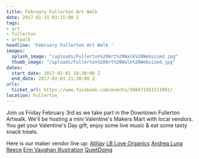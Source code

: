 ```yaml
---
title: February Fullerton Art Walk
date: 2017-01-31 03:15:00 Z
tags:
- art
- fullerton
- artwalk
headline: 'February Fullerton Art Walk '
images:
  splash_image: "/uploads/Fullerton%20Art%20Walk%20Websized.jpg"
  thumb_image: "/uploads/Fullerton%20Art%20Walk%20Websized.jpg"
dates:
  start_date: 2017-02-03 18:30:00 Z
  end_date: 2017-02-03 21:30:00 Z
urls:
  ticket_url: https://www.facebook.com/events/388471561511991/
location: Fullerton
---
```


Join us Friday February 3rd as we take part in the Downtown Fullerton Artwalk. We'll be hosting a mini Valentine's Makers Mart with local vendors. You get your Valentine's Day gift, enjoy some live music & eat some tasty snack treats. 

Here is our maker vendor line up:
[Atiliay](http://www.atiliay.com)
[LB Love Organics](https://www.etsy.com/shop/LBLoveOrganics)
[Andrea Luna Reece](https://www.etsy.com/shop/LunaReece)
[Erin Vaughan Illustration](https://www.etsy.com/shop/ErinVaughan)
[QuietDoing](https://www.etsy.com/people/QuietDoing?ref=pr_profile)